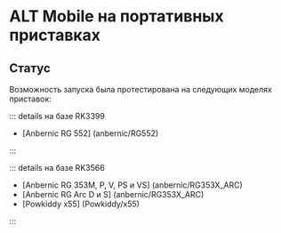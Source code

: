 # ALT Mobile на портативных приставках

## Статус

Возможность запуска была протестирована на следующих моделях приставок:

::: details на базе RK3399

- [Anbernic RG 552]  (anbernic/RG552)

:::

::: details на базе RK3566

- [Anbernic RG 353M, P, V, PS и VS]  (anbernic/RG353X_ARC)
- [Anbernic RG Arc D и S] (anbernic/RG353X_ARC)
- [Powkiddy x55] (Powkiddy/x55)

:::
